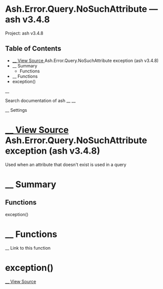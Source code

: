# Ash.Error.Query.NoSuchAttribute — ash v3.4.8

Project: ash v3.4.8

## Table of Contents

- [ __ View Source ](external_link) Ash.Error.Query.NoSuchAttribute exception (ash v3.4.8)
- __ Summary
  - Functions
- __ Functions
- exception()

__

Search documentation of ash __ __

__ Settings

#  [ __ View Source ](external_link) Ash.Error.Query.NoSuchAttribute exception (ash v3.4.8)

Used when an attribute that doesn't exist is used in a query

#  __ Summary

##  Functions

exception()

#  __ Functions

__ Link to this function

# exception()

[ __ View Source ](external_link)
